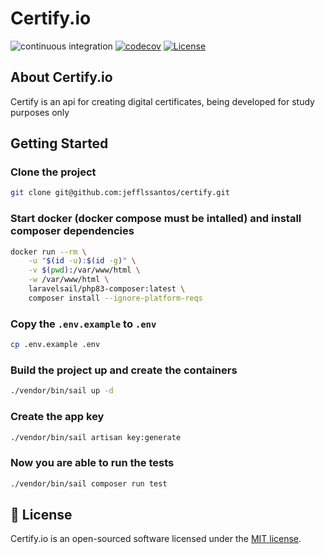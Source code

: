 # Certify.io

![continuous integration](https://github.com/jefflssantos/certify/actions/workflows/continuous_integration.yml/badge.svg)
[![codecov](https://codecov.io/gh/jefflssantos/certify/branch/main/graph/badge.svg?token=TBGUEQJWK2)](https://codecov.io/gh/jefflssantos/certify)
[![License](http://poser.pugx.org/jefflssantos/certify/license)](https://packagist.org/packages/jefflssantos/certify)

## About Certify.io

Certify is an api for creating digital certificates, being developed for study purposes only

## Getting Started

### Clone the project
```bash
git clone git@github.com:jefflssantos/certify.git
```
### Start docker (docker compose must be intalled) and install composer dependencies
```bash
docker run --rm \
    -u "$(id -u):$(id -g)" \
    -v $(pwd):/var/www/html \
    -w /var/www/html \
    laravelsail/php83-composer:latest \
    composer install --ignore-platform-reqs
```

### Copy the ```.env.example```  to  ```.env```
```bash
cp .env.example .env
```

### Build the project up and create the containers
```bash
./vendor/bin/sail up -d
```
### Create the app key
```bash
./vendor/bin/sail artisan key:generate
```

### Now you are able to run the tests
```bash
./vendor/bin/sail composer run test
```

## 📖 License

Certify.io is an open-sourced software licensed under the [MIT license](LICENSE.md).
